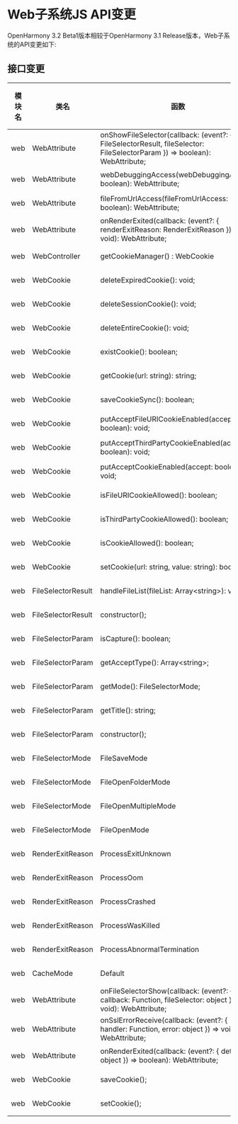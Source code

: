 # Web子系统JS API变更

OpenHarmony 3.2 Beta1版本相较于OpenHarmony 3.1 Release版本，Web子系统的API变更如下:

## 接口变更

| 模块名 | 类名 | 函数 | 变更类型 |
|---|---|---|---|
| web | WebAttribute | onShowFileSelector(callback: (event?: { result: FileSelectorResult, fileSelector: FileSelectorParam }) => boolean): WebAttribute; | 新增 |
| web | WebAttribute | webDebuggingAccess(webDebuggingAccess: boolean): WebAttribute; | 新增 |
| web | WebAttribute | fileFromUrlAccess(fileFromUrlAccess: boolean): WebAttribute; | 新增 |
| web | WebAttribute | onRenderExited(callback: (event?: { renderExitReason: RenderExitReason }) => void): WebAttribute; | 新增 |
| web | WebController | getCookieManager() : WebCookie | 新增 |
| web | WebCookie | deleteExpiredCookie(): void; | 新增 |
| web | WebCookie | deleteSessionCookie(): void; | 新增 |
| web | WebCookie | deleteEntireCookie(): void; | 新增 |
| web | WebCookie | existCookie(): boolean; | 新增 |
| web | WebCookie | getCookie(url: string): string; | 新增 |
| web | WebCookie | saveCookieSync(): boolean; | 新增 |
| web | WebCookie | putAcceptFileURICookieEnabled(accept: boolean): void; | 新增 |
| web | WebCookie | putAcceptThirdPartyCookieEnabled(accept: boolean): void; | 新增 |
| web | WebCookie | putAcceptCookieEnabled(accept: boolean): void; | 新增 |
| web | WebCookie | isFileURICookieAllowed(): boolean; | 新增 |
| web | WebCookie | isThirdPartyCookieAllowed(): boolean; | 新增 |
| web | WebCookie | isCookieAllowed(): boolean; | 新增 |
| web | WebCookie | setCookie(url: string, value: string): boolean; | 新增 |
| web | FileSelectorResult | handleFileList(fileList: Array\<string>): void; | 新增 |
| web | FileSelectorResult | constructor(); | 新增 |
| web | FileSelectorParam | isCapture(): boolean; | 新增 |
| web | FileSelectorParam | getAcceptType(): Array\<string>; | 新增 |
| web | FileSelectorParam | getMode(): FileSelectorMode; | 新增 |
| web | FileSelectorParam | getTitle(): string; | 新增 |
| web | FileSelectorParam | constructor(); | 新增 |
| web | FileSelectorMode | FileSaveMode | 新增 |
| web | FileSelectorMode | FileOpenFolderMode | 新增 |
| web | FileSelectorMode | FileOpenMultipleMode | 新增 |
| web | FileSelectorMode | FileOpenMode | 新增 |
| web | RenderExitReason | ProcessExitUnknown | 新增 |
| web | RenderExitReason | ProcessOom | 新增 |
| web | RenderExitReason | ProcessCrashed | 新增 |
| web | RenderExitReason | ProcessWasKilled | 新增 |
| web | RenderExitReason | ProcessAbnormalTermination | 新增 |
| web | CacheMode | Default | 新增 |
| web | WebAttribute | onFileSelectorShow(callback: (event?: { callback: Function, fileSelector: object }) => void): WebAttribute; | 废弃 |
| web | WebAttribute | onSslErrorReceive(callback: (event?: { handler: Function, error: object }) => void): WebAttribute; | 废弃 |
| web | WebAttribute | onRenderExited(callback: (event?: { detail: object }) => boolean): WebAttribute; | 废弃 |
| web | WebCookie | saveCookie(); | 废弃 |
| web | WebCookie | setCookie(); | 废弃 |